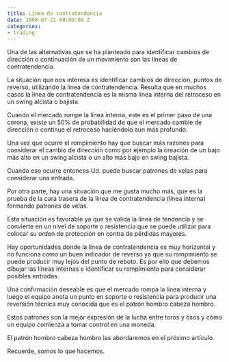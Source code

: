```yaml
---
title: Línea de contratendencia
date: 2008-07-21 08:00:00 Z
categories:
- trading
---
```


Una de las alternativas que se ha planteado para identificar cambios de dirección o continuación de un movimiento son las líneas de contratendencia.

La situación que nos interesa es identificar cambios de dirección, puntos de reverso, utilizando la línea de contratendencia. Resulta que en muchos casos la línea de contratendencia es la misma línea interna del retroceso en un swing alcista o bajista.

Cuando el mercado rompe la línea interna, este es el primer paso de una corona, existe un 50% de probabilidad de que el mercado cambie de dirección o continue el retroceso haciéndolo aun más profundo.

Una vez que ocurre el rompimiento hay que buscar más razones para considerar el cambio de dirección como por ejemplo la creación de un bajo más alto en un swing alcista o un alto más bajo en swing bajista.

Cuando eso ocurre entonces Ud. puede buscar patrones de velas para considerar una entrada.

Por otra parte, hay una situación que me gusta mucho más, que es la prueba de la cara trasera de la línea de contratendencia (línea interna) formando patrones de velas. 

Esta situación es favorable ya que se valida la línea de tendencia y se convierte en un nivel de soporte o resistencia que se puede utilizar para colocar su orden de protección en contra de pérdidas mayores.

Hay oportunidades donde la línea de contratendencia es muy horizontal y no funciona como un buen indicador de reverso ya que su rompimiento se puede producir muy lejos del punto de reboto. Es por ello que debemos dibujar las líneas internas e identificar su rompimiento para considerar posibles entradas.

Una confirmación deseable es que el mercado rompa la línea interna y luego el equipo anota un punto en soporte o resistencia para producir una reversión técnica muy conocida que es el patrón hombro cabeza hombro.

Estos patrones son la mejor expresión de la lucha entre toros y osos y cómo un equipo comienza a tomar control en una moneda.

El patrón hombro cabeza hombro las abordaremos en el próximo artículo.

Recuerde, somos lo que hacemos.